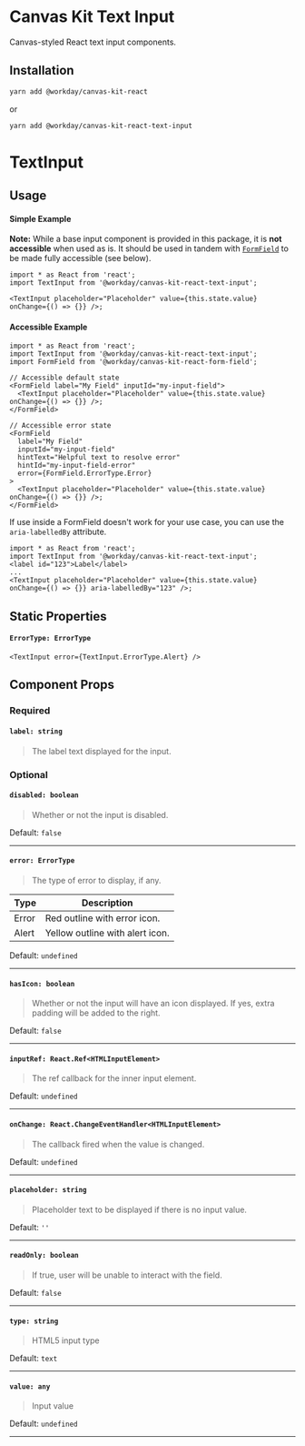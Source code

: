 # Canvas Kit Text Input

Canvas-styled React text input components.

## Installation

```sh
yarn add @workday/canvas-kit-react
```

or

```sh
yarn add @workday/canvas-kit-react-text-input
```

# TextInput

## Usage

#### Simple Example

**Note:** While a base input component is provided in this package, it is **not accessible** when
used as is. It should be used in tandem with [`FormField`](../../form-field/react) to be made fully
accessible (see below).

```tsx
import * as React from 'react';
import TextInput from '@workday/canvas-kit-react-text-input';

<TextInput placeholder="Placeholder" value={this.state.value} onChange={() => {}} />;
```

#### Accessible Example

```tsx
import * as React from 'react';
import TextInput from '@workday/canvas-kit-react-text-input';
import FormField from '@workday/canvas-kit-react-form-field';

// Accessible default state
<FormField label="My Field" inputId="my-input-field">
  <TextInput placeholder="Placeholder" value={this.state.value} onChange={() => {}} />;
</FormField>

// Accessible error state
<FormField
  label="My Field"
  inputId="my-input-field"
  hintText="Helpful text to resolve error"
  hintId="my-input-field-error"
  error={FormField.ErrorType.Error}
>
  <TextInput placeholder="Placeholder" value={this.state.value} onChange={() => {}} />;
</FormField>
```

If use inside a FormField doesn't work for your use case, you can use the `aria-labelledBy`
attribute.

```tsx
import * as React from 'react';
import TextInput from '@workday/canvas-kit-react-text-input';
<label id="123">Label</label>
...
<TextInput placeholder="Placeholder" value={this.state.value} onChange={() => {}} aria-labelledBy="123" />;
```

## Static Properties

#### `ErrorType: ErrorType`

```tsx
<TextInput error={TextInput.ErrorType.Alert} />
```

## Component Props

### Required

#### `label: string`

> The label text displayed for the input.

### Optional

#### `disabled: boolean`

> Whether or not the input is disabled.

Default: `false`

---

#### `error: ErrorType`

> The type of error to display, if any.

| Type  | Description                     |
| ----- | ------------------------------- |
| Error | Red outline with error icon.    |
| Alert | Yellow outline with alert icon. |

Default: `undefined`

---

#### `hasIcon: boolean`

> Whether or not the input will have an icon displayed. If yes, extra padding will be added to the
> right.

Default: `false`

---

#### `inputRef: React.Ref<HTMLInputElement>`

> The ref callback for the inner input element.

Default: `undefined`

---

#### `onChange: React.ChangeEventHandler<HTMLInputElement>`

> The callback fired when the value is changed.

Default: `undefined`

---

#### `placeholder: string`

> Placeholder text to be displayed if there is no input value.

Default: `''`

---

#### `readOnly: boolean`

> If true, user will be unable to interact with the field.

Default: `false`

---

#### `type: string`

> HTML5 input type

Default: `text`

---

#### `value: any`

> Input value

Default: `undefined`

---
